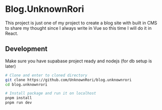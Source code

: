 # Blog.UnknownRori

This project is just one of my project to create a blog site with built in CMS to share my thought since I always
write in Vue so this time I will do it in React.

## Development

Make sure you have supabase project ready and nodejs (for db setup is later)

```sh
# Clone and enter to cloned directory
git clone https://github.com/UnknownRori/blog.unknownrori
cd blog.unknownrori

# Install package and run it on localhost
pnpm install
pnpm run dev
```
